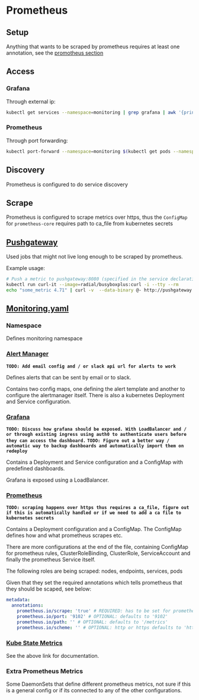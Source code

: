# Prometheus

## Setup

Anything that wants to be scraped by prometheus requires at least one annotation, see the [promotheus section](#prometheus)

## Access

### Grafana

Through external ip:

```bash
kubectl get services --namespace=monitoring | grep grafana | awk '{print $4}'
```

### Prometheus

Through port forwarding:

```bash
kubectl port-forward --namespace=monitoring $(kubectl get pods --namespace=monitoring | grep prometheus-core | awk '{print $1}') 9090
```

## Discovery

Prometheus is configured to do service discovery

## Scrape

Prometheus is configured to scrape metrics over https, thus the `ConfigMap` for `prometheus-core` requires path to ca_file from kubernetes secrets

## [Pushgateway](https://github.com/prometheus/pushgateway)

Used jobs that might not live long enough to be scraped by prometheus.

Example usage:
```bash
# Push a metric to pushgateway:8080 (specified in the service declaration for pushgateway)
kubectl run curl-it --image=radial/busyboxplus:curl -i --tty --rm
echo "some_metric 4.71" | curl -v  --data-binary @- http://pushgateway:8080/metrics/job/some_job
```
 
## [Monitoring.yaml](dev/monitoring.yaml)

### Namespace
Defines monitoring namespace

### [Alert Manager](https://prometheus.io/docs/alerting/alertmanager/)

__`TODO: Add email config and / or slack api url for alerts to work`__

Defines alerts that can be sent by email or to slack.

Contains two config maps, one defining the alert template and another to configure the alertmanager itself.
There is also a kubernetes Deployment and Service configuration.

### [Grafana](https://grafana.com/)

__`TODO: Discuss how grafana should be exposed. With LoadBalancer and / or through existing ingress using auth0 to authenticate users before they can access the dashboard.`__
__`TODO: Figure out a better way / automatic way to backup dashboards and automatically import them on redeploy`__

Contains a Deployment and Service configuration and a ConfigMap with predefined dashboards.

Grafana is exposed using a LoadBalancer. 

### [](#prometheus)[Prometheus](https://prometheus.io/)

__`TODO: scraping happens over https thus requires a ca_file, figure out if this is automatically handled or if we need to add a ca file to kubernetes secrets`__

Contains a Deployment configuration and a ConfigMap. The ConfigMap defines how and what prometheus scrapes etc.

There are more configurations at the end of the file, containing ConfigMap for prometheus rules, ClusterRoleBinding, ClusterRole, ServiceAccount and finally the prometheus Service itself.

The following roles are being scraped: 
nodes, endpoints, services, pods

Given that they set the required annotations which tells prometheus that they should be scaped, see below:

```yaml
metadata:
  annotations:
    prometheus.io/scrape: 'true' # REQUIRED: has to be set for prometheus to scrape
    prometheus.io/port: '9102' # OPTIONAL: defaults to '9102' 
    prometheus.io/path: '' # OPTIONAL: defaults to '/metrics'
    prometheus.io/scheme: '' # OPTIONAL: http or https defaults to 'https'
```

### [Kube State Metrics](https://github.com/kubernetes/kube-state-metrics)

See the above link for documentation.

### Extra Prometheus Metrics

Some DaemonSets that define different prometheus metrics, not sure if this is a general config or if its connected to any of the other configurations.
 

 


